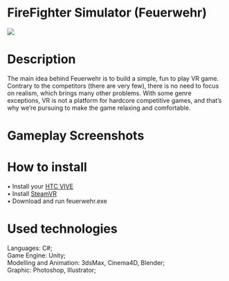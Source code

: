 # FireFighter Simulator (Feuerwehr)
<img src="https://github.com/vorobyovvitaliy/FireFighterSimulator-Feuerwehr-/blob/master/images/FeuerwehrLogo.png">

# Description
The main idea behind Feuerwehr is to build a simple, fun to play VR game. Contrary to the competitors (there are very few), there is no need to focus on realism, which brings many other problems. With some genre exceptions, VR is not a platform for hardcore competitive games, and that’s why we’re pursuing to make the game relaxing and comfortable.

# Gameplay Screenshots


# How to install
• Install your <a href="https://www.vive.com/eu/setup/">HTC VIVE</a><br>
• Install <a href="https://steamcommunity.com/steamvr">SteamVR</a><br>
• Download and run feuerwehr.exe

# Used technologies
Languages: C#;<br>
Game Engine: Unity;<br>
Modelling and Animation: 3dsMax, Cinema4D, Blender;<br>
Graphic: Photoshop, Illustrator;<br>
